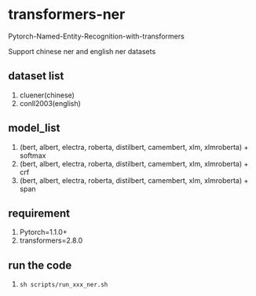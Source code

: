 # transformers-ner

Pytorch-Named-Entity-Recognition-with-transformers

Support chinese ner and english ner datasets

## dataset list 

1. cluener(chinese)
2. conll2003(english)

## model_list

1. (bert, albert, electra, roberta, distilbert, camembert, xlm, xlmroberta) + softmax
2. (bert, albert, electra, roberta, distilbert, camembert, xlm, xlmroberta) + crf
2. (bert, albert, electra, roberta, distilbert, camembert, xlm, xlmroberta) + span

## requirement

1. Pytorch=1.1.0+
2. transformers=2.8.0

## run the code
1. `sh scripts/run_xxx_ner.sh`


